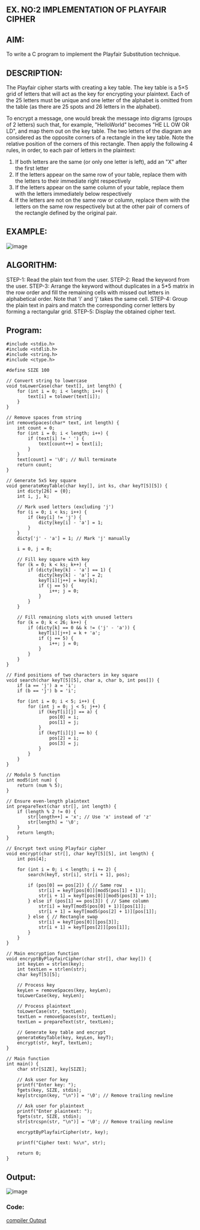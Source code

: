 ## EX. NO:2 IMPLEMENTATION OF PLAYFAIR CIPHER

 

## AIM:
 

 

To write a C program to implement the Playfair Substitution technique.

## DESCRIPTION:

The Playfair cipher starts with creating a key table. The key table is a 5×5 grid of letters that will act as the key for encrypting your plaintext. Each of the 25 letters must be unique and one letter of the alphabet is omitted from the table (as there are 25 spots and 26 letters in the alphabet).

To encrypt a message, one would break the message into digrams (groups of 2 letters) such that, for example, "HelloWorld" becomes "HE LL OW OR LD", and map them out on the key table. The two letters of the diagram are considered as the opposite corners of a rectangle in the key table. Note the relative position of the corners of this rectangle. Then apply the following 4 rules, in order, to each pair of letters in the plaintext:
1.	If both letters are the same (or only one letter is left), add an "X" after the first letter
2.	If the letters appear on the same row of your table, replace them with the letters to their immediate right respectively
3.	If the letters appear on the same column of your table, replace them with the letters immediately below respectively
4.	If the letters are not on the same row or column, replace them with the letters on the same row respectively but at the other pair of corners of the rectangle defined by the original pair.
## EXAMPLE:
![image](https://github.com/Hemamanigandan/EX-NO-2-/assets/149653568/e6858d4f-b122-42ba-acdb-db18ec2e9675)

 

## ALGORITHM:

STEP-1: Read the plain text from the user.
STEP-2: Read the keyword from the user.
STEP-3: Arrange the keyword without duplicates in a 5*5 matrix in the row order and fill the remaining cells with missed out letters in alphabetical order. Note that ‘i’ and ‘j’ takes the same cell.
STEP-4: Group the plain text in pairs and match the corresponding corner letters by forming a rectangular grid.
STEP-5: Display the obtained cipher text.




## Program:
```
#include <stdio.h>
#include <stdlib.h>
#include <string.h>
#include <ctype.h>

#define SIZE 100

// Convert string to lowercase
void toLowerCase(char text[], int length) {
    for (int i = 0; i < length; i++) {
        text[i] = tolower(text[i]);
    }
}

// Remove spaces from string
int removeSpaces(char* text, int length) {
    int count = 0;
    for (int i = 0; i < length; i++) {
        if (text[i] != ' ') {
            text[count++] = text[i];
        }
    }
    text[count] = '\0'; // Null terminate
    return count;
}

// Generate 5x5 key square
void generateKeyTable(char key[], int ks, char keyT[5][5]) {
    int dicty[26] = {0};
    int i, j, k;

    // Mark used letters (excluding 'j')
    for (i = 0; i < ks; i++) {
        if (key[i] != 'j') {
            dicty[key[i] - 'a'] = 1;
        }
    }
    dicty['j' - 'a'] = 1; // Mark 'j' manually

    i = 0, j = 0;
    
    // Fill key square with key
    for (k = 0; k < ks; k++) {
        if (dicty[key[k] - 'a'] == 1) {
            dicty[key[k] - 'a'] = 2;
            keyT[i][j++] = key[k];
            if (j == 5) {
                i++; j = 0;
            }
        }
    }

    // Fill remaining slots with unused letters
    for (k = 0; k < 26; k++) {
        if (dicty[k] == 0 && k != ('j' - 'a')) {
            keyT[i][j++] = k + 'a';
            if (j == 5) {
                i++; j = 0;
            }
        }
    }
}

// Find positions of two characters in key square
void search(char keyT[5][5], char a, char b, int pos[]) {
    if (a == 'j') a = 'i';
    if (b == 'j') b = 'i';

    for (int i = 0; i < 5; i++) {
        for (int j = 0; j < 5; j++) {
            if (keyT[i][j] == a) {
                pos[0] = i;
                pos[1] = j;
            }
            if (keyT[i][j] == b) {
                pos[2] = i;
                pos[3] = j;
            }
        }
    }
}

// Modulo 5 function
int mod5(int num) {
    return (num % 5);
}

// Ensure even-length plaintext
int prepareText(char str[], int length) {
    if (length % 2 != 0) {
        str[length++] = 'x'; // Use 'x' instead of 'z'
        str[length] = '\0';
    }
    return length;
}

// Encrypt text using Playfair cipher
void encrypt(char str[], char keyT[5][5], int length) {
    int pos[4];

    for (int i = 0; i < length; i += 2) {
        search(keyT, str[i], str[i + 1], pos);

        if (pos[0] == pos[2]) { // Same row
            str[i] = keyT[pos[0]][mod5(pos[1] + 1)];
            str[i + 1] = keyT[pos[0]][mod5(pos[3] + 1)];
        } else if (pos[1] == pos[3]) { // Same column
            str[i] = keyT[mod5(pos[0] + 1)][pos[1]];
            str[i + 1] = keyT[mod5(pos[2] + 1)][pos[1]];
        } else { // Rectangle swap
            str[i] = keyT[pos[0]][pos[3]];
            str[i + 1] = keyT[pos[2]][pos[1]];
        }
    }
}

// Main encryption function
void encryptByPlayfairCipher(char str[], char key[]) {
    int keyLen = strlen(key);
    int textLen = strlen(str);
    char keyT[5][5];

    // Process key
    keyLen = removeSpaces(key, keyLen);
    toLowerCase(key, keyLen);

    // Process plaintext
    toLowerCase(str, textLen);
    textLen = removeSpaces(str, textLen);
    textLen = prepareText(str, textLen);

    // Generate key table and encrypt
    generateKeyTable(key, keyLen, keyT);
    encrypt(str, keyT, textLen);
}

// Main function
int main() {
    char str[SIZE], key[SIZE];

    // Ask user for key
    printf("Enter key: ");
    fgets(key, SIZE, stdin);
    key[strcspn(key, "\n")] = '\0'; // Remove trailing newline

    // Ask user for plaintext
    printf("Enter plaintext: ");
    fgets(str, SIZE, stdin);
    str[strcspn(str, "\n")] = '\0'; // Remove trailing newline

    encryptByPlayfairCipher(str, key);

    printf("Cipher text: %s\n", str);

    return 0;
}
```

## Output:
![image](https://github.com/user-attachments/assets/6d5dc742-b9b8-4800-a568-9dc4b6722723)

### Code: 
[compiler Output](https://https://www.programiz.com/online-compiler/7BT20tRUHF3Z5)
